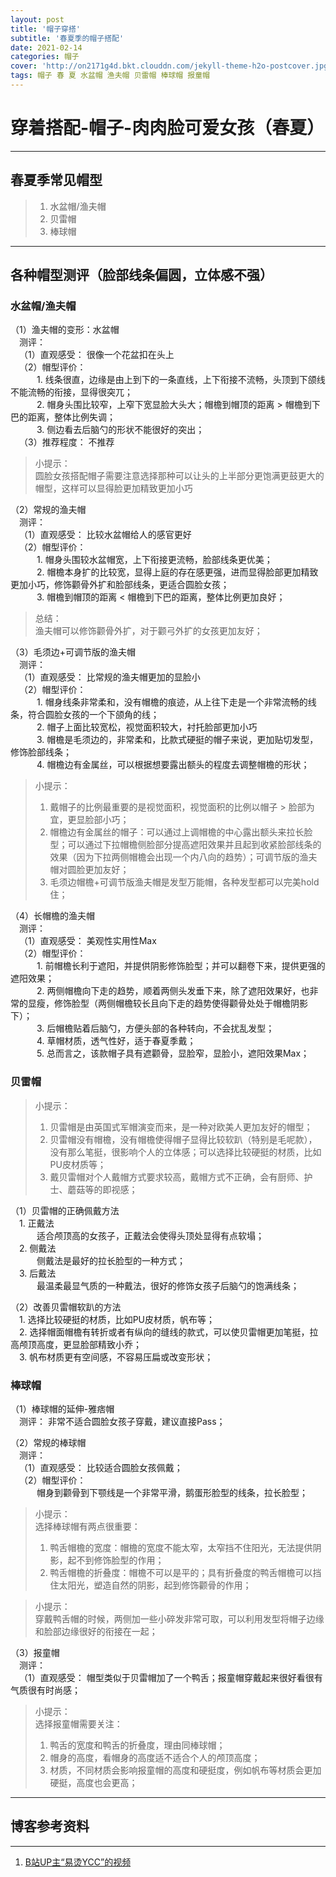 ```yaml
---
layout: post
title: '帽子穿搭'
subtitle: '春夏季的帽子搭配'
date: 2021-02-14
categories: 帽子
cover: 'http://on2171g4d.bkt.clouddn.com/jekyll-theme-h2o-postcover.jpg'
tags: 帽子 春 夏 水盆帽 渔夫帽 贝雷帽 棒球帽 报童帽
---
```


# 穿着搭配-帽子-肉肉脸可爱女孩（春夏）

---

## 春夏季常见帽型
> 1. 水盆帽/渔夫帽  
> 2. 贝雷帽  
> 3. 棒球帽  

---

## 各种帽型测评（脸部线条偏圆，立体感不强）

### 水盆帽/渔夫帽

（1）渔夫帽的变形：水盆帽  
&emsp;测评：  
&emsp;（1）直观感受： 很像一个花盆扣在头上   
&emsp;（2）帽型评价：  
&emsp;&emsp;&emsp;1. 线条很直，边缘是由上到下的一条直线，上下衔接不流畅，头顶到下颌线不能流畅的衔接，显得很突兀；  
&emsp;&emsp;&emsp;2. 帽身头围比较窄，上窄下宽显脸大头大；帽檐到帽顶的距离 > 帽檐到下巴的距离，整体比例失调；  
&emsp;&emsp;&emsp;3. 侧边看去后脑勺的形状不能很好的突出；  
&emsp;（3）推荐程度： 不推荐   

> 小提示：  
> 圆脸女孩搭配帽子需要注意选择那种可以让头的上半部分更饱满更鼓更大的帽型，这样可以显得脸更加精致更加小巧  

（2）常规的渔夫帽  
&emsp;测评：  
&emsp;（1）直观感受： 比较水盆帽给人的感官更好  
&emsp;（2）帽型评价：  
&emsp;&emsp;&emsp;1. 帽身头围较水盆帽宽，上下衔接更流畅，脸部线条更优美；   
&emsp;&emsp;&emsp;2. 帽檐本身扩的比较宽，显得上庭的存在感更强，进而显得脸部更加精致更加小巧，修饰颧骨外扩和脸部线条，更适合圆脸女孩；  
&emsp;&emsp;&emsp;3. 帽檐到帽顶的距离 < 帽檐到下巴的距离，整体比例更加良好；  

> 总结：  
> 渔夫帽可以修饰颧骨外扩，对于颧弓外扩的女孩更加友好；  

（3）毛须边+可调节版的渔夫帽  
&emsp;测评：  
&emsp;（1）直观感受： 比常规的渔夫帽更加的显脸小  
&emsp;（2）帽型评价：  
&emsp;&emsp;&emsp;1. 帽身线条非常柔和，没有帽檐的痕迹，从上往下走是一个非常流畅的线条，符合圆脸女孩的一个下颌角的线；  
&emsp;&emsp;&emsp;2. 帽子上面比较宽松，视觉面积较大，衬托脸部更加小巧  
&emsp;&emsp;&emsp;3. 帽檐是毛须边的，非常柔和，比款式硬挺的帽子来说，更加贴切发型，修饰脸部线条；  
&emsp;&emsp;&emsp;4. 帽檐边有金属丝，可以根据想要露出额头的程度去调整帽檐的形状；  

> 小提示：  
> 1. 戴帽子的比例最重要的是视觉面积，视觉面积的比例以帽子 > 脸部为宜，更显脸部小巧；  
> 2. 帽檐边有金属丝的帽子：可以通过上调帽檐的中心露出额头来拉长脸型；可以通过下拉帽檐侧脸部分提高遮阳效果并且起到收紧脸部线条的效果（因为下拉两侧帽檐会出现一个内八向的趋势）；可调节版的渔夫帽对圆脸更加友好；  
> 3. 毛须边帽檐+可调节版渔夫帽是发型万能帽，各种发型都可以完美hold住；

（4）长帽檐的渔夫帽  
&emsp;测评：  
&emsp;（1）直观感受： 美观性实用性Max  
&emsp;（2）帽型评价：  
&emsp;&emsp;&emsp;1. 前帽檐长利于遮阳，并提供阴影修饰脸型；并可以翻卷下来，提供更强的遮阳效果；  
&emsp;&emsp;&emsp;2. 两侧帽檐向下走的趋势，顺着两侧头发垂下来，除了遮阳效果好，也非常的显瘦，修饰脸型（两侧帽檐较长且向下走的趋势使得颧骨处处于帽檐阴影下）；  
&emsp;&emsp;&emsp;3. 后帽檐贴着后脑勺，方便头部的各种转向，不会扰乱发型；  
&emsp;&emsp;&emsp;4. 草帽材质，透气性好，适于春夏季戴；  
&emsp;&emsp;&emsp;5. 总而言之，该款帽子具有遮颧骨，显脸窄，显脸小，遮阳效果Max；  

### 贝雷帽
> 小提示：  
> 1. 贝雷帽是由英国式军帽演变而来，是一种对欧美人更加友好的帽型；
> 2. 贝雷帽没有帽檐，没有帽檐使得帽子显得比较软趴（特别是毛呢款），没有那么笔挺，很影响个人的立体感；可以选择比较硬挺的材质，比如PU皮材质等；
> 3. 戴贝雷帽对个人戴帽方式要求较高，戴帽方式不正确，会有厨师、护士、蘑菇等的即视感；

（1）贝雷帽的正确佩戴方法  
&emsp;1. 正戴法  
&emsp;&emsp;&emsp;适合颅顶高的女孩子，正戴法会使得头顶处显得有点软塌；  
&emsp;2. 侧戴法  
&emsp;&emsp;&emsp;侧戴法是最好的拉长脸型的一种方式；  
&emsp;3. 后戴法  
&emsp;&emsp;&emsp;最温柔最显气质的一种戴法，很好的修饰女孩子后脑勺的饱满线条；  

（2）改善贝雷帽软趴的方法  
&emsp;1. 选择比较硬挺的材质，比如PU皮材质，帆布等；  
&emsp;2. 选择帽面帽檐有转折或者有纵向的缝线的款式，可以使贝雷帽更加笔挺，拉高颅顶高度，更显脸部精致小乔；  
&emsp;3. 帆布材质更有空间感，不容易压扁或改变形状；  

### 棒球帽  

（1）棒球帽的延伸-雅痞帽  
&emsp;测评： 非常不适合圆脸女孩子穿戴，建议直接Pass；  

（2）常规的棒球帽  
&emsp;测评：  
&emsp;（1）直观感受： 比较适合圆脸女孩佩戴；  
&emsp;（2）帽型评价：  
&emsp;&emsp;&emsp;帽身到颧骨到下颚线是一个非常平滑，鹅蛋形脸型的线条，拉长脸型；

> 小提示：  
> 选择棒球帽有两点很重要：  
> 1. 鸭舌帽檐的宽度：帽檐的宽度不能太窄，太窄挡不住阳光，无法提供阴影，起不到修饰脸型的作用；  
> 2. 鸭舌帽檐的折叠度：帽檐不可以是平的；具有折叠度的鸭舌帽檐可以挡住太阳光，塑造自然的阴影，起到修饰颧骨的作用；  

> 小提示：  
> 穿戴鸭舌帽的时候，两侧加一些小碎发非常可取，可以利用发型将帽子边缘和脸部边缘很好的衔接在一起；  

（3）报童帽  
&emsp;测评：  
&emsp;（1）直观感受： 帽型类似于贝雷帽加了一个鸭舌；报童帽穿戴起来很好看很有气质很有时尚感；  

> 小提示：  
> 选择报童帽需要关注：  
> 1. 鸭舌的宽度和鸭舌的折叠度，理由同棒球帽；  
> 2. 帽身的高度，看帽身的高度适不适合个人的颅顶高度；  
> 3. 材质，不同材质会影响报童帽的高度和硬挺度，例如帆布等材质会更加硬挺，高度也会更高；  

---

## 博客参考资料
---
1. [B站UP主“易烫YCC”的视频](https://www.bilibili.com/video/BV1mJ411H7sX?from=search&seid=12447192250114723876)